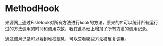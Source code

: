 # MethodHook


来源网上通过FishHook对所有方法进行hook的方法，原来的库可以统计所有运行过的方法调用的时间和调用次数，我在此基础上增加了所有方法的调用记录。

通过调用记录可以看到堆栈信息，可以查看哪些方法被反复调用。
